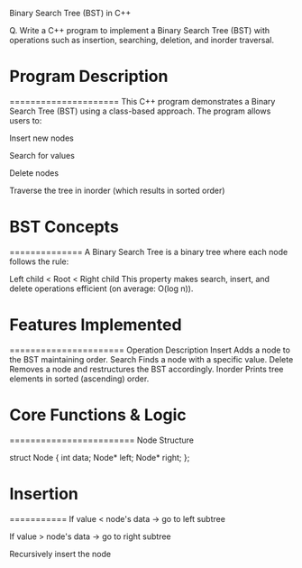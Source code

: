 Binary Search Tree (BST) in C++

Q. Write a C++ program to implement a Binary Search Tree (BST) with operations such as insertion, searching, deletion, and inorder traversal.



# Program Description
=====================
This C++ program demonstrates a Binary Search Tree (BST) using a class-based approach. The program allows users to:

Insert new nodes

Search for values

Delete nodes

Traverse the tree in inorder (which results in sorted order)



# BST Concepts
==============
A Binary Search Tree is a binary tree where each node follows the rule:

Left child < Root < Right child
This property makes search, insert, and delete operations efficient (on average: O(log n)).


# Features Implemented
======================
Operation	Description
Insert	Adds a node to the BST maintaining order.
Search	Finds a node with a specific value.
Delete	Removes a node and restructures the BST accordingly.
Inorder	Prints tree elements in sorted (ascending) order.



# Core Functions & Logic
========================
Node Structure

struct Node {
    int data;
    Node* left;
    Node* right;
};



# Insertion
===========
If value < node's data → go to left subtree

If value > node's data → go to right subtree

Recursively insert the node
